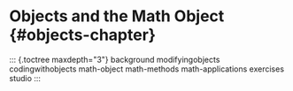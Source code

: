 # Objects and the Math Object {#objects-chapter}

::: {.toctree maxdepth="3"}
background modifyingobjects codingwithobjects math-object math-methods
math-applications exercises studio
:::
